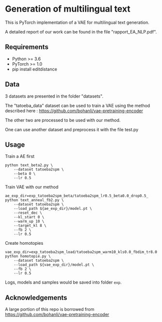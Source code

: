 # Generation of multilingual text

This is PyTorch implementation of a VAE for multilingual text generation.

A detailed report of our work can be found in the file "rapport_EA_NLP.pdf".

## Requirements

* Python >= 3.6
* PyTorch >= 1.0
* pip install editdistance

## Data

3 datasets are presented in the folder "datasets". 

The "tatoeba_data" dataset can be used to train a VAE using the method described here : https://github.com/bohanli/vae-pretraining-encoder

The other two are processed to be used with our method.

One can use another dataset and preprocess it with the file test.py

## Usage

Train a AE first
```
python text_beta2.py \
    --dataset tatoeba2spm \
    --beta 0 \
    --lr 0.5
```

Train VAE with our method
```
ae_exp_dir=exp_tatoeba2spm_beta/tatoeba2spm_lr0.5_beta0.0_drop0.5_
python text_anneal_fb2.py \
    --dataset tatoeba2spm \
    --load_path ${ae_exp_dir}/model.pt \
    --reset_dec \
    --kl_start 0 \
    --warm_up 10 \
    --target_kl 8 \
    --fb 2 \
    --lr 0.5
```

Create homotopies
```
vae_exp_dir=exp_tatoeba2spm_load/tatoeba2spm_warm10_kls0.0_fbdim_tr8.0
python homotopie.py \
    --dataset tatoeba2spm \
    --load_path ${vae_exp_dir}/model.pt \
    --fb 2 \
    --lr 0.5
```

Logs, models and samples would be saved into folder `exp`.


## Acknowledgements

A large portion of this repo is borrowed from https://github.com/bohanli/vae-pretraining-encoder

